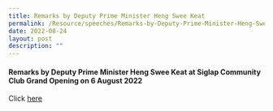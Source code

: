 ```yaml
---
title: Remarks by Deputy Prime Minister Heng Swee Keat
permalink: /Resource/speeches/Remarks-by-Deputy-Prime-Minister-Heng-Swee-Keat
date: 2022-08-24
layout: post
description: ""
---
```

#### Remarks by Deputy Prime Minister Heng Swee Keat at Siglap Community Club Grand Opening on 6 August 2022

Click  [here](/files/NewsRoom/remarks-by-deputy-prime-minister-heng-swee-keat-on-6-august-2022.pdf)